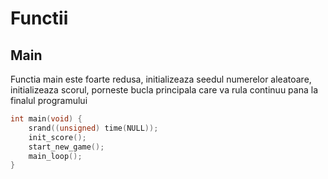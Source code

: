 


# Functii

## Main

Functia main este foarte redusa, initializeaza seedul numerelor aleatoare, initializeaza scorul, porneste bucla principala care va rula continuu pana la finalul programului

```c
int main(void) {
	srand((unsigned) time(NULL));
	init_score();
	start_new_game();
	main_loop();
}

```

